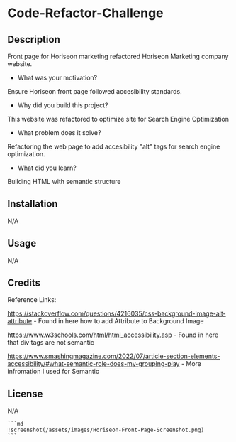 # Code-Refactor-Challenge

## Description

Front page for Horiseon marketing refactored Horiseon Marketing company website. 

- What was your motivation?

Ensure Horiseon front page followed accesibility standards.

- Why did you build this project? 

This website was refactored to optimize site for Search Engine Optimization 

- What problem does it solve?

Refactoring the web page to add accesibility "alt" tags for search engine optimization. 

- What did you learn?

Building HTML with semantic structure

## Installation

N/A

## Usage

N/A

## Credits

Reference Links:

https://stackoverflow.com/questions/4216035/css-background-image-alt-attribute - Found in here how to add Attribute to Background Image

https://www.w3schools.com/html/html_accessibility.asp - Found in here that div tags are not semantic

https://www.smashingmagazine.com/2022/07/article-section-elements-accessibility/#what-semantic-role-does-my-grouping-play - More infromation I used for Semantic 


## License

N/A


    ```md
    !screenshot(/assets/images/Horiseon-Front-Page-Screenshot.png)
    ```